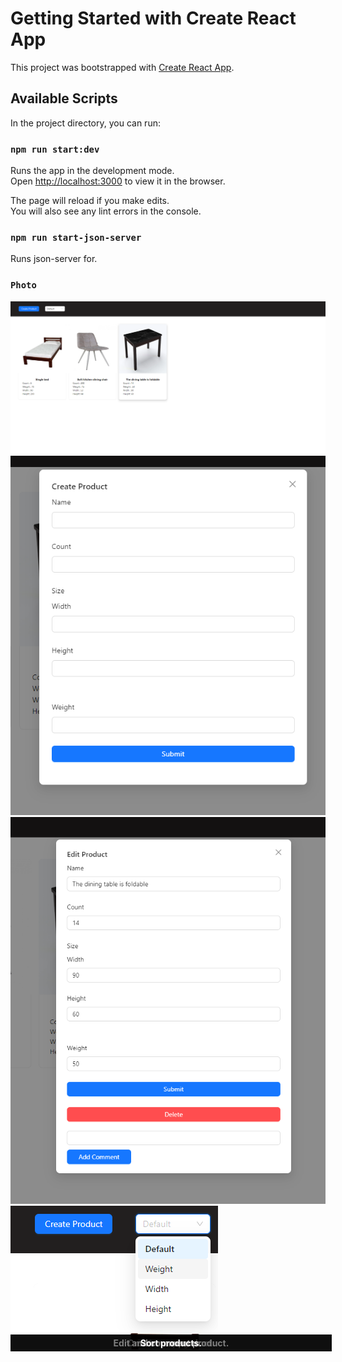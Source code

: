 # Getting Started with Create React App

This project was bootstrapped with [Create React App](https://github.com/facebook/create-react-app).

## Available Scripts

In the project directory, you can run:

### `npm run start:dev`

Runs the app in the development mode.\
Open [http://localhost:3000](http://localhost:3000) to view it in the browser.

The page will reload if you make edits.\
You will also see any lint errors in the console.

### `npm run start-json-server`

Runs json-server for.

### `Photo`

<div style="position: relative; display: inline-block;">
<div style="position: absolute; font-weight: bold; bottom: 0; left: 0; color: white; background-color: rgba(0, 0, 0, 0.5); padding: 5px; width: 100%; text-align: center;">
   Home page.
  </div>
  <img src="./photo/home.png" alt="home" />
  <div style="position: absolute; font-weight: bold; bottom: 0; left: 0; color: white; background-color: rgba(0, 0, 0, 0.5); padding: 5px; width: 100%; text-align: center;">
    Create new product.
  </div>
  <img src="./photo/create.png" alt="create" />
  <div style="position: absolute; font-weight: bold; bottom: 0; left: 0; color: white; background-color: rgba(0, 0, 0, 0.5); padding: 5px; width: 100%; text-align: center;">
      Edit and comment product.
  </div>
  <img src="./photo/editAndComment.png" alt="editAndComment" />
   <div style="position: absolute; font-weight: bold; bottom: 0; left: 0; color: white; background-color: rgba(0, 0, 0, 0.5); padding: 5px; width: 100%; text-align: center;">
   Sort products.
  </div>
  <img src="./photo/sort.png" alt="sort" />
</div>
